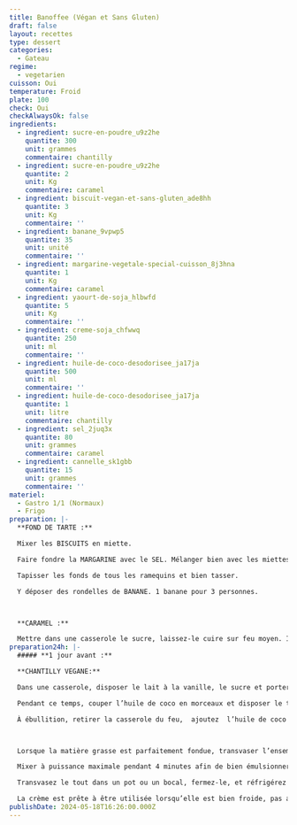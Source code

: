 ```yaml
---
title: Banoffee (Végan et Sans Gluten)
draft: false
layout: recettes
type: dessert
categories:
  - Gateau
regime:
  - vegetarien
cuisson: Oui
temperature: Froid
plate: 100
check: Oui
checkAlwaysOk: false
ingredients:
  - ingredient: sucre-en-poudre_u9z2he
    quantite: 300
    unit: grammes
    commentaire: chantilly
  - ingredient: sucre-en-poudre_u9z2he
    quantite: 2
    unit: Kg
    commentaire: caramel
  - ingredient: biscuit-vegan-et-sans-gluten_ade8hh
    quantite: 3
    unit: Kg
    commentaire: ''
  - ingredient: banane_9vpwp5
    quantite: 35
    unit: unité
    commentaire: ''
  - ingredient: margarine-vegetale-special-cuisson_8j3hna
    quantite: 1
    unit: Kg
    commentaire: caramel
  - ingredient: yaourt-de-soja_hlbwfd
    quantite: 5
    unit: Kg
    commentaire: ''
  - ingredient: creme-soja_chfwwq
    quantite: 250
    unit: ml
    commentaire: ''
  - ingredient: huile-de-coco-desodorisee_ja17ja
    quantite: 500
    unit: ml
    commentaire: ''
  - ingredient: huile-de-coco-desodorisee_ja17ja
    quantite: 1
    unit: litre
    commentaire: chantilly
  - ingredient: sel_2juq3x
    quantite: 80
    unit: grammes
    commentaire: caramel
  - ingredient: cannelle_sk1gbb
    quantite: 15
    unit: grammes
    commentaire: ''
materiel:
  - Gastro 1/1 (Normaux)
  - Frigo
preparation: |-
  **FOND DE TARTE :**

  Mixer les BISCUITS en miette.

  Faire fondre la MARGARINE avec le SEL. Mélanger bien avec les miettes.

  Tapisser les fonds de tous les ramequins et bien tasser.

  Y déposer des rondelles de BANANE. 1 banane pour 3 personnes.



  **CARAMEL :**

  Mettre dans une casserole le sucre, laissez-le cuire sur feu moyen. Il est important de ne pas mélanger le sucre pour le faire fondre plus vite. Laissez-le fondre progressivement et lorsqu'il est presque totalement fondu mais qu'il reste quelques morceaux de sucre non fondu, vous pouvez commencer à mélanger doucement.
preparation24h: |-
  ##### **1 jour avant :**

  **CHANTILLY VEGANE:**

  Dans une casserole, disposer le lait à la vanille, le sucre et porter le tout à ébullition.

  Pendant ce temps, couper l’huile de coco en morceaux et disposer le tout dans un bol.

  À ébullition, retirer la casserole du feu,  ajoutez  l’huile de coco dans le lait puis fouetter jusqu’à ce qu’elle soit bien fondue.



  Lorsque la matière grasse est parfaitement fondue, transvaser l’ensemble  dans un récipient haut et avec un mixeur plongeant.

  Mixer à puissance maximale pendant 4 minutes afin de bien émulsionner le mélange et obtenir une préparation liquide, lisse et homogène.

  Transvasez le tout dans un pot ou un bocal, fermez-le, et réfrigérez toute une nuit.

  La crème est prête à être utilisée lorsqu’elle est bien froide, pas avant.
publishDate: 2024-05-18T16:26:00.000Z
---
```

